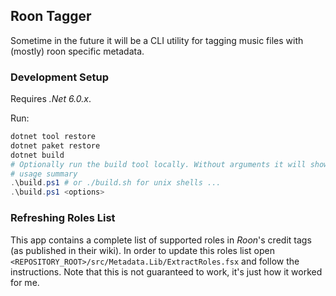 ## Roon Tagger

Sometime in the future it will be a CLI utility for tagging music files with
(mostly) roon specific metadata.

### Development Setup

Requires _.Net 6.0.x_.

Run:

```powershell
dotnet tool restore
dotnet paket restore
dotnet build
# Optionally run the build tool locally. Without arguments it will show you
# usage summary
.\build.ps1 # or ./build.sh for unix shells ...
.\build.ps1 <options>
```

### Refreshing Roles List

This app contains a complete list of supported roles in _Roon_'s credit tags (as
published in their wiki). In order to update this roles list open
`<REPOSITORY_ROOT>/src/Metadata.Lib/ExtractRoles.fsx` and follow the
instructions. Note that this is not guaranteed to work, it's just how it worked
for me.
